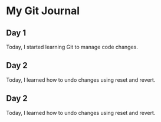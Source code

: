 # My Git Journal
## Day 1 
Today, I started learning Git to manage code changes.
## Day 2 
Today, I learned how to undo changes using reset and revert.
## Day 2 
Today, I learned how to undo changes using reset and revert.

